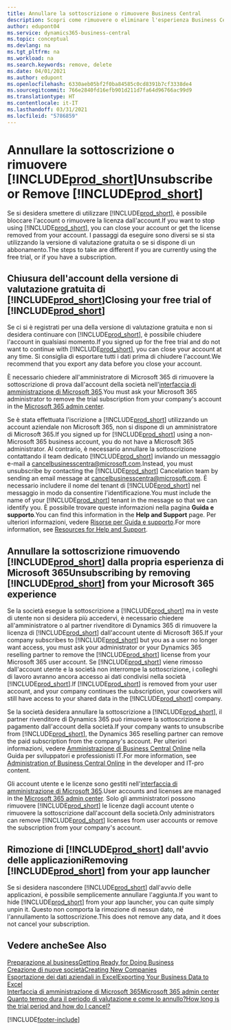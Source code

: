 ```yaml
---
title: Annullare la sottoscrizione o rimuovere Business Central
description: Scopri come rimuovere o eliminare l'esperienza Business Central se hai una sottoscrizione di prova o una sottoscrizione a pagamento.
author: edupont04
ms.service: dynamics365-business-central
ms.topic: conceptual
ms.devlang: na
ms.tgt_pltfrm: na
ms.workload: na
ms.search.keywords: remove, delete
ms.date: 04/01/2021
ms.author: edupont
ms.openlocfilehash: 6330aeb05bf2f0ba84585c0cd8391b7cf3338de4
ms.sourcegitcommit: 766e2840fd16efb901d211d7fa64d96766ac99d9
ms.translationtype: HT
ms.contentlocale: it-IT
ms.lasthandoff: 03/31/2021
ms.locfileid: "5786859"
---
```

# <a name="unsubscribe-or-remove-prod_short"></a><span data-ttu-id="20257-103">Annullare la sottoscrizione o rimuovere [!INCLUDE[prod_short](includes/prod_short.md)]</span><span class="sxs-lookup"><span data-stu-id="20257-103">Unsubscribe or Remove [!INCLUDE[prod_short](includes/prod_short.md)]</span></span>

<span data-ttu-id="20257-104">Se si desidera smettere di utilizzare [!INCLUDE[prod_short](includes/prod_short.md)], è possibile bloccare l'account o rimuovere la licenza dall'account.</span><span class="sxs-lookup"><span data-stu-id="20257-104">If you want to stop using [!INCLUDE[prod_short](includes/prod_short.md)], you can close your account or get the license removed from your account.</span></span> <span data-ttu-id="20257-105">I passaggi da eseguire sono diversi se si sta utilizzando la versione di valutazione gratuita o se si dispone di un abbonamento.</span><span class="sxs-lookup"><span data-stu-id="20257-105">The steps to take are different if you are currently using the free trial, or if you have a subscription.</span></span>  

## <a name="closing-your-free-trial-of-prod_short"></a><span data-ttu-id="20257-106">Chiusura dell'account della versione di valutazione gratuita di [!INCLUDE[prod_short](includes/prod_short.md)]</span><span class="sxs-lookup"><span data-stu-id="20257-106">Closing your free trial of [!INCLUDE[prod_short](includes/prod_short.md)]</span></span>

<span data-ttu-id="20257-107">Se ci si è registrati per una della versione di valutazione gratuita e non si desidera continuare con [!INCLUDE[prod_short](includes/prod_short.md)], è possibile chiudere l'account in qualsiasi momento.</span><span class="sxs-lookup"><span data-stu-id="20257-107">If you signed up for the free trial and do not want to continue with [!INCLUDE[prod_short](includes/prod_short.md)], you can close your account at any time.</span></span> <span data-ttu-id="20257-108">Si consiglia di esportare tutti i dati prima di chiudere l'account.</span><span class="sxs-lookup"><span data-stu-id="20257-108">We recommend that you export any data before you close your account.</span></span> 

<span data-ttu-id="20257-109">È necessario chiedere all'amministratore di Microsoft 365 di rimuovere la sottoscrizione di prova dall'account della società nell'[interfaccia di amministrazione di Microsoft 365](https://admin.microsoft.com/).</span><span class="sxs-lookup"><span data-stu-id="20257-109">You must ask your Microsoft 365 administrator to remove the trial subscription from your company's account in the [Microsoft 365 admin center](https://admin.microsoft.com/).</span></span>  

<span data-ttu-id="20257-110">Se è stata effettuata l'iscrizione a [!INCLUDE[prod_short](includes/prod_short.md)] utilizzando un account aziendale non Microsoft 365, non si dispone di un amministratore di Microsoft 365.</span><span class="sxs-lookup"><span data-stu-id="20257-110">If you signed up for [!INCLUDE[prod_short](includes/prod_short.md)] using a non-Microsoft 365 business account, you do not have a Microsoft 365 administrator.</span></span> <span data-ttu-id="20257-111">Al contrario, è necessario annullare la sottoscrizione contattando il team dedicato [!INCLUDE[prod_short](includes/prod_short.md)] inviando un messaggio e-mail a [cancelbusinesscentra@microsoft.com](mailto:cancelbusinesscentra@microsoft.com).</span><span class="sxs-lookup"><span data-stu-id="20257-111">Instead, you must unsubscribe by contacting the [!INCLUDE[prod_short](includes/prod_short.md)] Cancelation team by sending an email message at [cancelbusinesscentra@microsoft.com](mailto:cancelbusinesscentra@microsoft.com).</span></span> <span data-ttu-id="20257-112">È necessario includere il nome del tenant di [!INCLUDE[prod_short](includes/prod_short.md)] nel messaggio in modo da consentire l'identificazione.</span><span class="sxs-lookup"><span data-stu-id="20257-112">You must include the name of your [!INCLUDE[prod_short](includes/prod_short.md)] tenant in the message so that we can identify you.</span></span> <span data-ttu-id="20257-113">È possibile trovare queste informazioni nella pagina **Guida e supporto**.</span><span class="sxs-lookup"><span data-stu-id="20257-113">You can find this information in the **Help and Support** page.</span></span> <span data-ttu-id="20257-114">Per ulteriori informazioni, vedere [Risorse per Guida e supporto](product-help-and-support.md).</span><span class="sxs-lookup"><span data-stu-id="20257-114">For more information, see [Resources for Help and Support](product-help-and-support.md).</span></span>  

## <a name="unsubscribing-by-removing-prod_short-from-your-microsoft-365-experience"></a><span data-ttu-id="20257-115">Annullare la sottoscrizione rimuovendo [!INCLUDE[prod_short](includes/prod_short.md)] dalla propria esperienza di Microsoft 365</span><span class="sxs-lookup"><span data-stu-id="20257-115">Unsubscribing by removing [!INCLUDE[prod_short](includes/prod_short.md)] from your Microsoft 365 experience</span></span>

<span data-ttu-id="20257-116">Se la società esegue la sottoscrizione a [!INCLUDE[prod_short](includes/prod_short.md)] ma in veste di utente non si desidera più accedervi, è necessario chiedere all'amministratore o al partner rivenditore di Dynamics 365 di rimuovere la licenza di [!INCLUDE[prod_short](includes/prod_short.md)] dall'account utente di Microsoft 365.</span><span class="sxs-lookup"><span data-stu-id="20257-116">If your company subscribes to [!INCLUDE[prod_short](includes/prod_short.md)] but you as a user no longer want access, you must ask your administrator or your Dynamics 365 reselling partner to remove the [!INCLUDE[prod_short](includes/prod_short.md)] license from your Microsoft 365 user account.</span></span> <span data-ttu-id="20257-117">Se [!INCLUDE[prod_short](includes/prod_short.md)] viene rimosso dall'account utente e la società non interrompe la sottoscrizione, i colleghi di lavoro avranno ancora accesso ai dati condivisi nella società [!INCLUDE[prod_short](includes/prod_short.md)].</span><span class="sxs-lookup"><span data-stu-id="20257-117">If [!INCLUDE[prod_short](includes/prod_short.md)] is removed from your user account, and your company continues the subscription, your coworkers will still have access to your shared data in the [!INCLUDE[prod_short](includes/prod_short.md)] company.</span></span>  

<span data-ttu-id="20257-118">Se la società desidera annullare la sottoscrizione a [!INCLUDE[prod_short](includes/prod_short.md)], il partner rivenditore di Dynamics 365 può rimuovere la sottoscrizione a pagamento dall'account della società.</span><span class="sxs-lookup"><span data-stu-id="20257-118">If your company wants to unsubscribe from [!INCLUDE[prod_short](includes/prod_short.md)], the Dynamics 365 reselling partner can remove the paid subscription from the company's account.</span></span> <span data-ttu-id="20257-119">Per ulteriori informazioni, vedere [Amministrazione di Business Central Online](/dynamics365/business-central/dev-itpro/administration/tenant-administration) nella Guida per sviluppatori e professionisti IT.</span><span class="sxs-lookup"><span data-stu-id="20257-119">For more information, see [Administration of Business Central Online](/dynamics365/business-central/dev-itpro/administration/tenant-administration) in the developer and IT-pro content.</span></span>  

<span data-ttu-id="20257-120">Gli account utente e le licenze sono gestiti nell'[interfaccia di amministrazione di Microsoft 365](https://admin.microsoft.com/).</span><span class="sxs-lookup"><span data-stu-id="20257-120">User accounts and licenses are managed in the [Microsoft 365 admin center](https://admin.microsoft.com/).</span></span> <span data-ttu-id="20257-121">Solo gli amministratori possono rimuovere [!INCLUDE[prod_short](includes/prod_short.md)] le licenze dagli account utente o rimuovere la sottoscrizione dall'account della società.</span><span class="sxs-lookup"><span data-stu-id="20257-121">Only administrators can remove [!INCLUDE[prod_short](includes/prod_short.md)] licenses from user accounts or remove the subscription from your company's account.</span></span>  

## <a name="removing-prod_short-from-your-app-launcher"></a><span data-ttu-id="20257-122">Rimozione di [!INCLUDE[prod_short](includes/prod_short.md)] dall'avvio delle applicazioni</span><span class="sxs-lookup"><span data-stu-id="20257-122">Removing [!INCLUDE[prod_short](includes/prod_short.md)] from your app launcher</span></span>
<span data-ttu-id="20257-123">Se si desidera nascondere [!INCLUDE[prod_short](includes/prod_short.md)] dall'avvio delle applicazioni, è possibile semplicemente annullare l'aggiunta.</span><span class="sxs-lookup"><span data-stu-id="20257-123">If you want to hide [!INCLUDE[prod_short](includes/prod_short.md)] from your app launcher, you can quite simply unpin it.</span></span> <span data-ttu-id="20257-124">Questo non comporta la rimozione di nessun dato, né l'annullamento la sottoscrizione.</span><span class="sxs-lookup"><span data-stu-id="20257-124">This does not remove any data, and it does not cancel your subscription.</span></span>  

## <a name="see-also"></a><span data-ttu-id="20257-125">Vedere anche</span><span class="sxs-lookup"><span data-stu-id="20257-125">See Also</span></span>
[<span data-ttu-id="20257-126">Preparazione al business</span><span class="sxs-lookup"><span data-stu-id="20257-126">Getting Ready for Doing Business</span></span>](ui-get-ready-business.md)  
[<span data-ttu-id="20257-127">Creazione di nuove società</span><span class="sxs-lookup"><span data-stu-id="20257-127">Creating New Companies</span></span>](about-new-company.md)  
[<span data-ttu-id="20257-128">Esportazione dei dati aziendali in Excel</span><span class="sxs-lookup"><span data-stu-id="20257-128">Exporting Your Business Data to Excel</span></span>](about-export-data.md)  
[<span data-ttu-id="20257-129">Interfaccia di amministrazione di Microsoft 365</span><span class="sxs-lookup"><span data-stu-id="20257-129">Microsoft 365 admin center</span></span>](https://admin.microsoft.com/)  
[<span data-ttu-id="20257-130">Quanto tempo dura il periodo di valutazione e come lo annullo?</span><span class="sxs-lookup"><span data-stu-id="20257-130">How long is the trial period and how do I cancel?</span></span>](https://community.dynamics.com/business/b/financials/archive/2016/11/28/how-long-is-the-trial-period-and-how-do-i-cancel)  


[!INCLUDE[footer-include](includes/footer-banner.md)]
